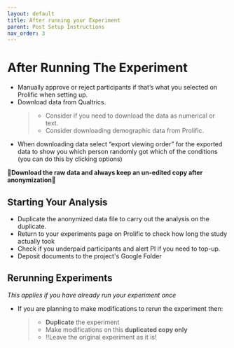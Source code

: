 ```yaml
---
layout: default
title: After running your Experiment
parent: Post Setup Instructions
nav_order: 3
---
```

# After Running The Experiment

* Manually approve or reject participants if that’s what you selected on Prolific when setting up.
* Download data from Qualtrics.
  >* Consider if you need to download the data as numerical or text.
  >* Consider downloading demographic data from Prolific.
* When downloading data select “export viewing order” for the exported data to show you which person randomly got which of the conditions (you can do this by clicking options)

🚨**Download the raw data and always keep an un-edited copy after anonymization**🚨

## Starting Your Analysis
* Duplicate the anonymized data file to carry out the analysis on the duplicate.
* Return to your experiments page on Prolific to check how long the study actually took
* Check if you underpaid participants and alert PI if you need to top-up.
* Deposit documents to the project's Google Folder

## Rerunning Experiments
*This applies if you have already run your experiment once*

* If you are planning to make modifications to rerun the experiment then:
  >* **Duplicate** the experiment
  >* Make modifications on this **duplicated copy only**
  >* ‼️Leave the original experiment as it is!
